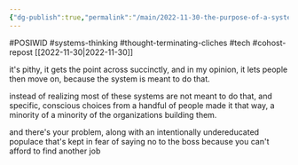 ```yaml
---
{"dg-publish":true,"permalink":"/main/2022-11-30-the-purpose-of-a-system-is-what-it-does-is-a-thought-terminating-cliche/","noteIcon":""}
---
```


#POSIWID #systems-thinking #thought-terminating-cliches #tech #cohost-repost 
[[2022-11-30\|2022-11-30]]

it's pithy, it gets the point across succinctly, and in my opinion, it lets people then move on, because the system is meant to do that.

instead of realizing most of these systems are not meant to do that, and specific, conscious choices from a handful of people made it that way, a minority of a minority of the organizations building them.

and there's your problem, along with an intentionally undereducated populace that's kept in fear of saying no to the boss because you can't afford to find another job


